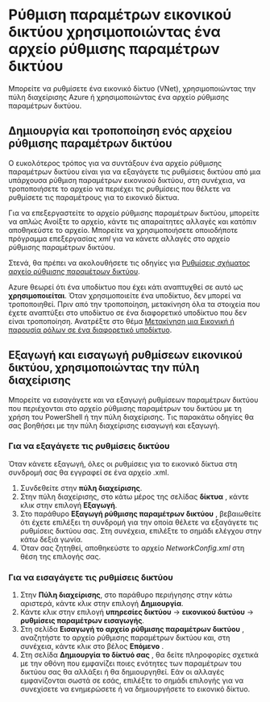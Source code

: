 <properties 
    pageTitle="Ρύθμιση παραμέτρων εικονικού δικτύου χρησιμοποιώντας ένα αρχείο ρύθμισης παραμέτρων δικτύου" 
    description="Οδηγίες για την εξαγωγή και εισαγωγή ενός αρχείου ρύθμισης παραμέτρων δικτύου στην πύλη διαχείρισης του Azure για να δημιουργήσετε ή να τροποποιήσετε εικονικού δίκτυα. " 
    services="virtual-network" 
    documentationCenter="" 
    authors="jimdial" 
    manager="carmonm" 
    editor="tysonn"/>

<tags
    ms.service="virtual-network"
    ms.devlang="na"
    ms.topic="article"
    ms.tgt_pltfrm="na"
    ms.workload="infrastructure-services" 
    ms.date="03/15/2016"
    ms.author="jdial"/>

# <a name="configure-a-virtual-network-using-a-network-configuration-file"></a>Ρύθμιση παραμέτρων εικονικού δικτύου χρησιμοποιώντας ένα αρχείο ρύθμισης παραμέτρων δικτύου

Μπορείτε να ρυθμίσετε ένα εικονικό δίκτυο (VNet), χρησιμοποιώντας την πύλη διαχείρισης Azure ή χρησιμοποιώντας ένα αρχείο ρύθμισης παραμέτρων δικτύου.

## <a name="creating-and-modifying-a-network-configuration-file"></a>Δημιουργία και τροποποίηση ενός αρχείου ρύθμισης παραμέτρων δικτύου 
Ο ευκολότερος τρόπος για να συντάξουν ένα αρχείο ρύθμισης παραμέτρων δικτύου είναι για να εξαγάγετε τις ρυθμίσεις δικτύου από μια υπάρχουσα ρύθμιση παραμέτρων εικονικού δικτύου, στη συνέχεια, να τροποποιήσετε το αρχείο να περιέχει τις ρυθμίσεις που θέλετε να ρυθμίσετε τις παραμέτρους για το εικονικό δίκτυα.

Για να επεξεργαστείτε το αρχείο ρύθμισης παραμέτρων δικτύου, μπορείτε να απλώς Ανοίξτε το αρχείο, κάντε τις απαραίτητες αλλαγές και κατόπιν αποθηκεύστε το αρχείο. Μπορείτε να χρησιμοποιήσετε οποιοδήποτε πρόγραμμα επεξεργασίας *xml* για να κάνετε αλλαγές στο αρχείο ρύθμισης παραμέτρων δικτύου. 

Στενά, θα πρέπει να ακολουθήσετε τις οδηγίες για [Ρυθμίσεις σχήματος αρχείο ρύθμισης παραμέτρων δικτύου](https://msdn.microsoft.com/library/azure/jj157100.aspx). 

Azure θεωρεί ότι ένα υποδίκτυο που έχει κάτι αναπτυχθεί σε αυτό ως **χρησιμοποιείται**. Όταν χρησιμοποιείτε ένα υποδίκτυο, δεν μπορεί να τροποποιηθεί. Πριν από την τροποποίηση, μετακίνηση όλα τα στοιχεία που έχετε αναπτύξει στο υποδίκτυο σε ένα διαφορετικό υποδίκτυο που δεν είναι τροποποίηση.   Ανατρέξτε στο θέμα [Μετακίνηση μια Εικονική ή παρουσία ρόλων σε ένα διαφορετικό υποδίκτυο](virtual-networks-move-vm-role-to-subnet.md).

## <a name="export-and-import-virtual-network-settings-using-the-management-portal"></a>Εξαγωγή και εισαγωγή ρυθμίσεων εικονικού δικτύου, χρησιμοποιώντας την πύλη διαχείρισης  
Μπορείτε να εισαγάγετε και να εξαγωγή ρυθμίσεων παραμέτρων δικτύου που περιέχονται στο αρχείο ρύθμισης παραμέτρων του δικτύου με τη χρήση του PowerShell ή την πύλη διαχείρισης. Τις παρακάτω οδηγίες θα σας βοηθήσει με την πύλη διαχείρισης εισαγωγή και εξαγωγή. 

### <a name="to-export-your-network-settings"></a>Για να εξαγάγετε τις ρυθμίσεις δικτύου
Όταν κάνετε εξαγωγή, όλες οι ρυθμίσεις για το εικονικό δίκτυα στη συνδρομή σας θα εγγραφεί σε ένα αρχείο .xml. 

1. Συνδεθείτε στην **πύλη διαχείρισης**.
2. Στην πύλη διαχείρισης, στο κάτω μέρος της σελίδας **δίκτυα** , κάντε κλικ στην επιλογή **Εξαγωγή**. 
3. Στο παράθυρο **Εξαγωγή ρύθμισης παραμέτρων δικτύου** , βεβαιωθείτε ότι έχετε επιλέξει τη συνδρομή για την οποία θέλετε να εξαγάγετε τις ρυθμίσεις δικτύου σας. Στη συνέχεια, επιλέξτε το σημάδι ελέγχου στην κάτω δεξιά γωνία. 
4. Όταν σας ζητηθεί, αποθηκεύστε το αρχείο *NetworkConfig.xml* στη θέση της επιλογής σας.


### <a name="to-import-your-network-settings"></a>Για να εισαγάγετε τις ρυθμίσεις δικτύου

1. Στην **Πύλη διαχείρισης**, στο παράθυρο περιήγησης στην κάτω αριστερά, κάντε κλικ στην επιλογή **Δημιουργία**.
2. Κάντε κλικ στην επιλογή **υπηρεσίες δικτύου** -> **εικονικού δικτύου** -> **ρυθμίσεις παραμέτρων εισαγωγής**.
3. Στη σελίδα **Εισαγωγή το αρχείο ρύθμισης παραμέτρων δικτύου** , αναζητήστε το αρχείο ρύθμισης παραμέτρων δικτύου και, στη συνέχεια, κάντε κλικ στο βέλος **Επόμενο** .
4. Στη σελίδα **Δημιουργία το δίκτυό σας** , θα δείτε πληροφορίες σχετικά με την οθόνη που εμφανίζει ποιες ενότητες των παραμέτρων του δικτύου σας θα αλλάξει ή θα δημιουργηθεί. Εάν οι αλλαγές εμφανίζονται σωστά σε εσάς, επιλέξτε το σημάδι επιλογής για να συνεχίσετε να ενημερώσετε ή να δημιουργήσετε το εικονικό δίκτυο. 